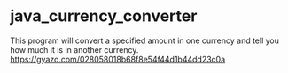 # java_currency_converter
This program will convert a specified amount in one currency and tell you how much it is in another currency.
https://gyazo.com/028058018b68f8e54f44d1b44dd23c0a
